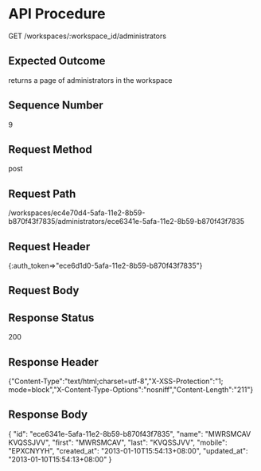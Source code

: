 # API Procedure
GET /workspaces/:workspace_id/administrators
## Expected Outcome
returns a page of administrators in the workspace
## Sequence Number
9
## Request Method
post
## Request Path
/workspaces/ec4e70d4-5afa-11e2-8b59-b870f43f7835/administrators/ece6341e-5afa-11e2-8b59-b870f43f7835
## Request Header
{:auth_token=>"ece6d1d0-5afa-11e2-8b59-b870f43f7835"}
## Request Body


## Response Status
200
## Response Header
{"Content-Type":"text/html;charset=utf-8","X-XSS-Protection":"1; mode=block","X-Content-Type-Options":"nosniff","Content-Length":"211"}

## Response Body
{
  "id": "ece6341e-5afa-11e2-8b59-b870f43f7835",
  "name": "MWRSMCAV KVQSSJVV",
  "first": "MWRSMCAV",
  "last": "KVQSSJVV",
  "mobile": "EPXCNYYH",
  "created_at": "2013-01-10T15:54:13+08:00",
  "updated_at": "2013-01-10T15:54:13+08:00"
}
